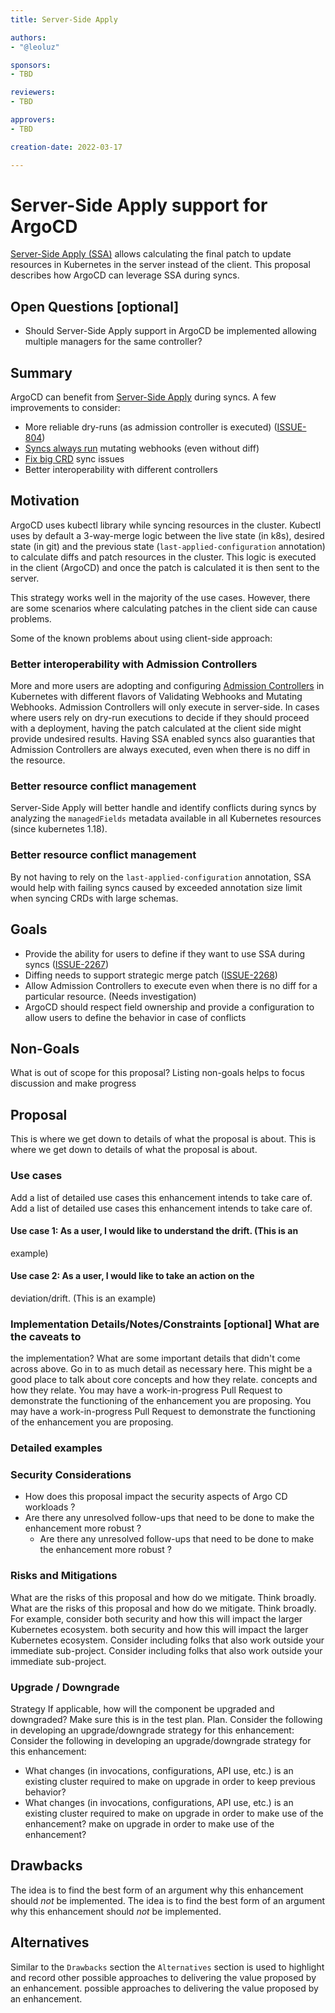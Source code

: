 ```yaml
---
title: Server-Side Apply

authors:
- "@leoluz"

sponsors:
- TBD

reviewers:
- TBD

approvers:
- TBD

creation-date: 2022-03-17

---
```


# Server-Side Apply support for ArgoCD

[Server-Side Apply (SSA)][1] allows calculating the final patch to update
resources in Kubernetes in the server instead of the client. This proposal
describes how ArgoCD can leverage SSA during syncs.

## Open Questions [optional]

* Should Server-Side Apply support in ArgoCD be implemented allowing multiple
  managers for the same controller?

## Summary

ArgoCD can benefit from [Server-Side Apply][1] during syncs. A few
improvements to consider:

- More reliable dry-runs (as admission controller is executed) ([ISSUE-804][5])
- [Syncs always run][2] mutating webhooks (even without diff)
- [Fix big CRD][3] sync issues
- Better interoperability with different controllers

## Motivation

ArgoCD uses kubectl library while syncing resources in the cluster. Kubectl uses
by default a 3-way-merge logic between the live state (in k8s), desired state
(in git) and the previous state (`last-applied-configuration` annotation) to
calculate diffs and patch resources in the cluster. This logic is executed in
the client (ArgoCD) and once the patch is calculated it is then sent to the
server.

This strategy works well in the majority of the use cases. However, there are
some scenarios where calculating patches in the client side can cause problems.

Some of the known problems about using client-side approach:

### Better interoperability with Admission Controllers 

More and more users are adopting and configuring [Admission Controllers][4] in
Kubernetes with different flavors of Validating Webhooks and Mutating Webhooks.
Admission Controllers will only execute in server-side. In cases where users
rely on dry-run executions to decide if they should proceed with a deployment,
having the patch calculated at the client side might provide undesired results.
Having SSA enabled syncs also guaranties that Admission Controllers are always
executed, even when there is no diff in the resource.

### Better resource conflict management

Server-Side Apply will better handle and identify conflicts during syncs by
analyzing the `managedFields` metadata available in all Kubernetes resources
(since kubernetes 1.18). 

### Better resource conflict management

By not having to rely on the `last-applied-configuration` annotation, SSA would
help with failing syncs caused by exceeded annotation size limit when syncing
CRDs with large schemas.

## Goals

- Provide the ability for users to define if they want to use SSA during syncs
  ([ISSUE-2267][6])
- Diffing needs to support strategic merge patch ([ISSUE-2268][7])
- Allow Admission Controllers to execute even when there is no diff for a
  particular resource. (Needs investigation)
- ArgoCD should respect field ownership and provide a configuration to allow
  users to define the behavior in case of conflicts

## Non-Goals
What is out of scope for this proposal?
Listing non-goals helps to focus discussion and make progress

## Proposal
This is where we get down to details of what the proposal is about.
This is where we get down to details of what the proposal is about.

### Use cases
Add a list of detailed use cases this enhancement intends to take
care of. Add a list of detailed use cases this enhancement intends to take care
of.

#### Use case 1: As a user, I would like to understand the drift. (This is an
example)

#### Use case 2: As a user, I would like to take an action on the
deviation/drift. (This is an example)

### Implementation Details/Notes/Constraints [optional] What are the caveats to
the implementation? What are some important details that didn't come across
above. Go in to as much detail as necessary here. This might be a good place to
talk about core concepts and how they relate. concepts and how they relate. You
may have a work-in-progress Pull Request to demonstrate the functioning of the
enhancement you are proposing. You may have a work-in-progress Pull Request to
demonstrate the functioning of the enhancement you are proposing.

### Detailed examples

### Security Considerations
* How does this proposal impact the security aspects of Argo CD workloads ?
* Are there any unresolved follow-ups that need to be done to make the
  enhancement more robust ?  
    * Are there any unresolved follow-ups that need to be done to make the
      enhancement more robust ?  

### Risks and Mitigations
What are the risks of this proposal and how do we mitigate. Think broadly. What
are the risks of this proposal and how do we mitigate. Think broadly. For
example, consider both security and how this will impact the larger Kubernetes
ecosystem. both security and how this will impact the larger Kubernetes
ecosystem. Consider including folks that also work outside your immediate
sub-project. Consider including folks that also work outside your immediate
sub-project.


### Upgrade / Downgrade
Strategy If applicable, how will the component be upgraded and downgraded? Make
sure this is in the test plan.
Plan.
Consider the following in developing an
upgrade/downgrade strategy for this enhancement:
Consider the following in developing an upgrade/downgrade strategy for this
enhancement:
- What changes (in invocations, configurations, API use, etc.) is an existing
  cluster required to make on upgrade in order to keep previous behavior?
- What changes (in invocations, configurations, API use, etc.) is an existing
  cluster required to make on upgrade in order to make use of the enhancement?
  make on upgrade in order to make use of the enhancement?

## Drawbacks
The idea is to find the best form of an argument why this enhancement should
_not_ be implemented. The idea is to find the best form of an argument why this
enhancement should _not_ be implemented.

## Alternatives
Similar to the `Drawbacks` section the `Alternatives` section is used to
highlight and record other possible approaches to delivering the value proposed
by an enhancement. possible approaches to delivering the value proposed by an
enhancement.

[1]: https://kubernetes.io/docs/reference/using-api/server-side-apply/
[2]: https://github.com/argoproj/argo-cd/issues/2267#issuecomment-920445236
[3]: https://github.com/prometheus-community/helm-charts/issues/1500#issuecomment-1017961377
[4]: https://kubernetes.io/docs/reference/access-authn-authz/admission-controllers/
[5]: https://github.com/argoproj/argo-cd/issues/804
[6]: https://github.com/argoproj/argo-cd/issues/2267
[7]: https://github.com/argoproj/argo-cd/issues/2268
